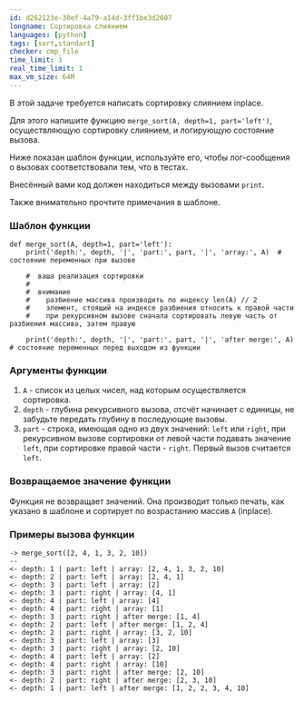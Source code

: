 ```yaml
---
id: d262123e-30ef-4a79-a14d-3ff1be3d2607
longname: Сортировка слиянием
languages: [python]
tags: [sort,standart]
checker: cmp_file
time_limit: 1
real_time_limit: 1
max_vm_size: 64M
---
```



В этой задаче требуется написать сортировку слиянием inplace.

Для этого напишите функцию `merge_sort(A, depth=1, part='left')`, осуществляющую сортировку слиянием, и логирующую состояние вызова.

Ниже показан шаблон функции, используйте его, чтобы лог-сообщения о вызовах соответствовали тем, что в тестах.

Внесённый вами код должен находиться между вызовами `print`.

Также внимательно прочтите примечания в шаблоне.

### Шаблон функции

```
def merge_sort(A, depth=1, part='left'):
    print('depth:', depth, '|', 'part:', part, '|', 'array:', A)  #  состояние переменных при вызове

    #  ваша реализация сортировки
    #
    #  внимание
    #    разбиение массива производить по индексу len(A) // 2
    #    элемент, стоящий на индексе разбиения относить к правой части
    #    при рекурсивном вызове сначала сортировать левую часть от разбиения массива, затем правую

    print('depth:', depth, '|', 'part:', part, '|', 'after merge:', A)  # состояние переменных перед выходом из функции
```


### Аргументы функции

1. `A` - список из целых чисел, над которым осуществляется сортировка.
2. `depth` - глубина рекурсивного вызова, отсчёт начинает с единицы, не забудьте передать глубину в последующие вызовы.
3. `part` - строка, имеющая одно из двух значений: `left` или `right`, при рекурсивном вызове сортировки от левой части подавать значение `left`, при сортировке правой части - `right`. Первый вызов считается `left`.

### Возвращаемое значение функции

Функция не возвращает значений.
Она производит только печать, как указано в шаблоне и сортирует по возрастанию массив `A` (inplace).

### Примеры вызова функции

```
-> merge_sort([2, 4, 1, 3, 2, 10])
--
<- depth: 1 | part: left | array: [2, 4, 1, 3, 2, 10]
<- depth: 2 | part: left | array: [2, 4, 1]
<- depth: 3 | part: left | array: [2]
<- depth: 3 | part: right | array: [4, 1]
<- depth: 4 | part: left | array: [4]
<- depth: 4 | part: right | array: [1]
<- depth: 3 | part: right | after merge: [1, 4]
<- depth: 2 | part: left | after merge: [1, 2, 4]
<- depth: 2 | part: right | array: [3, 2, 10]
<- depth: 3 | part: left | array: [3]
<- depth: 3 | part: right | array: [2, 10]
<- depth: 4 | part: left | array: [2]
<- depth: 4 | part: right | array: [10]
<- depth: 3 | part: right | after merge: [2, 10]
<- depth: 2 | part: right | after merge: [2, 3, 10]
<- depth: 1 | part: left | after merge: [1, 2, 2, 3, 4, 10]
```
